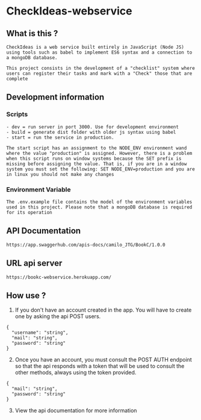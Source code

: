 # CheckIdeas-webservice

## What is this ?

```
CheckIdeas is a web service built entirely in JavaScript (Node JS) using tools such as babel to implement ES6 syntax and a connection to a mongoDB database.

This project consists in the development of a "checklist" system where users can register their tasks and mark with a "Check" those that are complete
```

## Development information

### Scripts

```
- dev = run server in port 3000. Use for development environment
- build = generate dist folder with older js syntax using babel
- start = run the service in production.

The start script has an assignment to the NODE_ENV environment wand where the value "production" is assigned. However, there is a problem when this script runs on window systems because the SET prefix is missing before assigning the value. That is, if you are in a window system you must set the following: SET NODE_ENV=production and you are in linux you should not make any changes
```

### Environment Variable

```
The .env.example file contains the model of the environment variables used in this project. Please note that a mongoDB database is required for its operation
```

## API Documentation

```
https://app.swaggerhub.com/apis-docs/camilo_JTG/BookC/1.0.0
```

## URL api server

```
https://bookc-webservice.herokuapp.com/
```

## How use ?

1. If you don't have an account created in the app. You will have to create one by asking the api POST users.

```
{
  "username": "string",
  "mail": "string",
  "password": "string"
}
```

2. Once you have an account, you must consult the POST AUTH endpoint so that the api responds with a token that will be used
   to consult the other methods, always using the token provided.

```
{
  "mail": "string",
  "password": "string"
}
```

3. View the api documentation for more information
